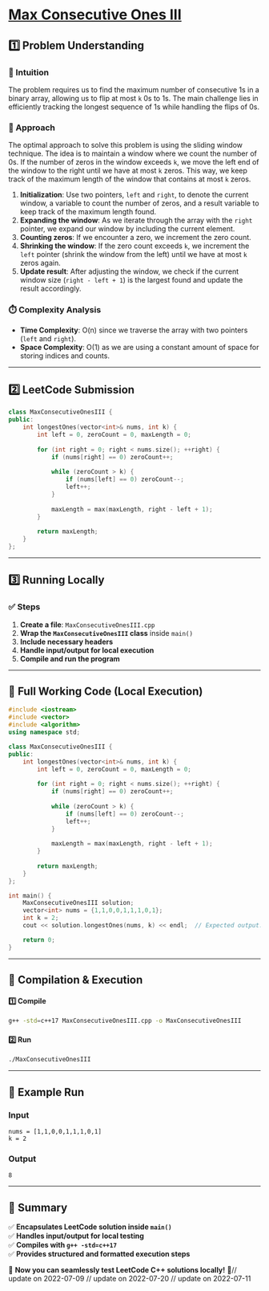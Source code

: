 # **[Max Consecutive Ones III](https://leetcode.com/problems/max-consecutive-ones-iii/description/)**  

## **1️⃣ Problem Understanding**  
### **📌 Intuition**  
The problem requires us to find the maximum number of consecutive 1s in a binary array, allowing us to flip at most `k` 0s to 1s. The main challenge lies in efficiently tracking the longest sequence of 1s while handling the flips of 0s.

### **🚀 Approach**  
The optimal approach to solve this problem is using the sliding window technique. The idea is to maintain a window where we count the number of 0s. If the number of zeros in the window exceeds `k`, we move the left end of the window to the right until we have at most `k` zeros. This way, we keep track of the maximum length of the window that contains at most `k` zeros. 

1. **Initialization**: Use two pointers, `left` and `right`, to denote the current window, a variable to count the number of zeros, and a result variable to keep track of the maximum length found.
2. **Expanding the window**: As we iterate through the array with the `right` pointer, we expand our window by including the current element.
3. **Counting zeros**: If we encounter a zero, we increment the zero count.
4. **Shrinking the window**: If the zero count exceeds `k`, we increment the `left` pointer (shrink the window from the left) until we have at most `k` zeros again.
5. **Update result**: After adjusting the window, we check if the current window size (`right - left + 1`) is the largest found and update the result accordingly.

### **⏱️ Complexity Analysis**  
- **Time Complexity**: O(n) since we traverse the array with two pointers (`left` and `right`).
- **Space Complexity**: O(1) as we are using a constant amount of space for storing indices and counts.

---  

## **2️⃣ LeetCode Submission**  
```cpp
class MaxConsecutiveOnesIII {
public:
    int longestOnes(vector<int>& nums, int k) {
        int left = 0, zeroCount = 0, maxLength = 0;
        
        for (int right = 0; right < nums.size(); ++right) {
            if (nums[right] == 0) zeroCount++;
            
            while (zeroCount > k) {
                if (nums[left] == 0) zeroCount--;
                left++;
            }
            
            maxLength = max(maxLength, right - left + 1);
        }
        
        return maxLength;
    }
};  
```  

---  

## **3️⃣ Running Locally**  
### **✅ Steps**  
1. **Create a file**: `MaxConsecutiveOnesIII.cpp`  
2. **Wrap the `MaxConsecutiveOnesIII` class** inside `main()`  
3. **Include necessary headers**  
4. **Handle input/output for local execution**  
5. **Compile and run the program**  

---  

## **📝 Full Working Code (Local Execution)**  
```cpp
#include <iostream>
#include <vector>
#include <algorithm>
using namespace std;

class MaxConsecutiveOnesIII {
public:
    int longestOnes(vector<int>& nums, int k) {
        int left = 0, zeroCount = 0, maxLength = 0;
        
        for (int right = 0; right < nums.size(); ++right) {
            if (nums[right] == 0) zeroCount++;
            
            while (zeroCount > k) {
                if (nums[left] == 0) zeroCount--;
                left++;
            }
            
            maxLength = max(maxLength, right - left + 1);
        }
        
        return maxLength;
    }
};

int main() {
    MaxConsecutiveOnesIII solution;
    vector<int> nums = {1,1,0,0,1,1,1,0,1};
    int k = 2;
    cout << solution.longestOnes(nums, k) << endl;  // Expected output: 8

    return 0;
}
```  

---  

## **🔧 Compilation & Execution**  
#### **1️⃣ Compile**  
```bash
g++ -std=c++17 MaxConsecutiveOnesIII.cpp -o MaxConsecutiveOnesIII
```  

#### **2️⃣ Run**  
```bash
./MaxConsecutiveOnesIII
```  

---  

## **🎯 Example Run**  
### **Input**  
```
nums = [1,1,0,0,1,1,1,0,1]
k = 2
```  
### **Output**  
```
8
```  

---  

## **📌 Summary**  
✅ **Encapsulates LeetCode solution inside `main()`**  
✅ **Handles input/output for local testing**  
✅ **Compiles with `g++ -std=c++17`**  
✅ **Provides structured and formatted execution steps**  

🚀 **Now you can seamlessly test LeetCode C++ solutions locally!** 🚀// update on 2022-07-09
// update on 2022-07-20
// update on 2022-07-11
